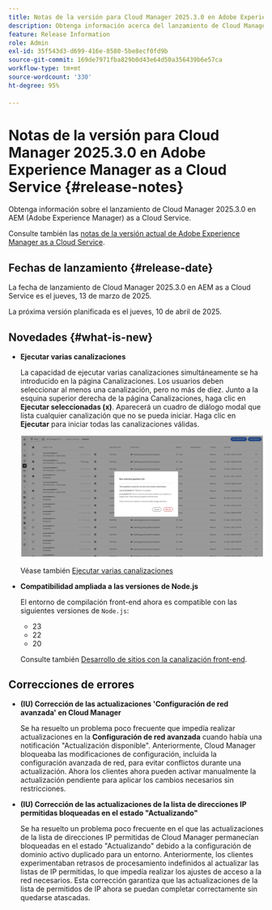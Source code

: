 ```yaml
---
title: Notas de la versión para Cloud Manager 2025.3.0 en Adobe Experience Manager as a Cloud Service
description: Obtenga información acerca del lanzamiento de Cloud Manager 2025.3.0 en AEM as a Cloud Service.
feature: Release Information
role: Admin
exl-id: 35f543d3-d699-416e-8580-5be8ecf0fd9b
source-git-commit: 169de7971fba829b0d43e64d50a356439b6e57ca
workflow-type: tm+mt
source-wordcount: '330'
ht-degree: 95%

---
```


# Notas de la versión para Cloud Manager 2025.3.0 en Adobe Experience Manager as a Cloud Service {#release-notes}

<!-- https://wiki.corp.adobe.com/display/DMSArchitecture/Cloud+Manager+2025.03.0+Release -->

Obtenga información sobre el lanzamiento de Cloud Manager 2025.3.0 en AEM (Adobe Experience Manager) as a Cloud Service.


Consulte también las [notas de la versión actual de Adobe Experience Manager as a Cloud Service](/help/release-notes/release-notes-cloud/release-notes-current.md).

## Fechas de lanzamiento {#release-date}

La fecha de lanzamiento de Cloud Manager 2025.3.0 en AEM as a Cloud Service es el jueves, 13 de marzo de 2025.

La próxima versión planificada es el jueves, 10 de abril de 2025.

## Novedades {#what-is-new}

* **Ejecutar varias canalizaciones**

  La capacidad de ejecutar varias canalizaciones simultáneamente se ha introducido en la página Canalizaciones. Los usuarios deben seleccionar al menos una canalización, pero no más de diez. Junto a la esquina superior derecha de la página Canalizaciones, haga clic en **Ejecutar seleccionadas (x)**. Aparecerá un cuadro de diálogo modal que lista cualquier canalización que no se pueda iniciar. Haga clic en **Ejecutar** para iniciar todas las canalizaciones válidas.

  ![Cuadro de diálogo Ejecutar canalizaciones seleccionadas](/help/implementing/cloud-manager/release-notes/assets/run-selected-pipelines.png)

  Véase también [Ejecutar varias canalizaciones](/help/implementing/cloud-manager/configuring-pipelines/managing-pipelines.md#run-multiple-pipelines)

* **Compatibilidad ampliada a las versiones de Node.js**

  El entorno de compilación front-end ahora es compatible con las siguientes versiones de `Node.js`:

   * 23
   * 22
   * 20

  Consulte también [Desarrollo de sitios con la canalización front-end](/help/implementing/developing/introduction/developing-with-front-end-pipelines.md#node-versions). <!-- CMGR-65307 -->

<!--
## Private beta program {#private-beta-program}

Be a part of Cloud Manager's private beta program and have a chance to test upcoming features. -->


## Correcciones de errores

* **(IU) Corrección de las actualizaciones &#39;Configuración de red avanzada&#39; en Cloud Manager**

  Se ha resuelto un problema poco frecuente que impedía realizar actualizaciones en la **Configuración de red avanzada** cuando había una notificación &quot;Actualización disponible&quot;. Anteriormente, Cloud Manager bloqueaba las modificaciones de configuración, incluida la configuración avanzada de red, para evitar conflictos durante una actualización. Ahora los clientes ahora pueden activar manualmente la actualización pendiente para aplicar los cambios necesarios sin restricciones. <!-- CMGR-65913 and CMGR-65788 -->

* **(IU) Corrección de las actualizaciones de la lista de direcciones IP permitidas bloqueadas en el estado &quot;Actualizando&quot;**

  Se ha resuelto un problema poco frecuente en el que las actualizaciones de la lista de direcciones IP permitidas de Cloud Manager permanecían bloqueadas en el estado &quot;Actualizando&quot; debido a la configuración de dominio activo duplicado para un entorno. Anteriormente, los clientes experimentaban retrasos de procesamiento indefinidos al actualizar las listas de IP permitidas, lo que impedía realizar los ajustes de acceso a la red necesarios. Esta corrección garantiza que las actualizaciones de la lista de permitidos de IP ahora se puedan completar correctamente sin quedarse atascadas. <!-- CMGR-65786 -->




<!-- ## Known issues {#known-issues} -->
